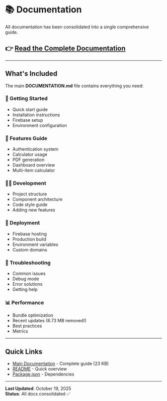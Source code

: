 # 📚 Documentation

All documentation has been consolidated into a single comprehensive guide.

## 👉 [Read the Complete Documentation](../DOCUMENTATION.md)

---

## What's Included

The main **DOCUMENTATION.md** file contains everything you need:

### 🚀 Getting Started
- Quick start guide
- Installation instructions
- Firebase setup
- Environment configuration

### 📖 Features Guide
- Authentication system
- Calculator usage
- PDF generation
- Dashboard overview
- Multi-item calculator

### 👨‍💻 Development
- Project structure
- Component architecture
- Code style guide
- Adding new features

### 🚀 Deployment
- Firebase hosting
- Production build
- Environment variables
- Custom domains

### 🐛 Troubleshooting
- Common issues
- Debug mode
- Error solutions
- Getting help

### 📊 Performance
- Bundle optimization
- Recent updates (6.73 MB removed!)
- Best practices
- Metrics

---

## Quick Links

- [Main Documentation](../DOCUMENTATION.md) - Complete guide (23 KB)
- [README](../README.md) - Quick overview
- [Package.json](../package.json) - Dependencies

---

**Last Updated**: October 19, 2025  
**Status**: All docs consolidated ✅
